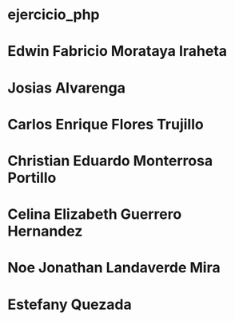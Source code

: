 # ejercicio_php
# Edwin Fabricio Morataya Iraheta
# Josias Alvarenga
# Carlos Enrique Flores Trujillo
# Christian Eduardo Monterrosa Portillo
# Celina Elizabeth Guerrero Hernandez
# Noe Jonathan Landaverde Mira
# Estefany Quezada